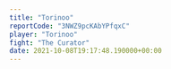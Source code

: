 ```yaml
---
title: "Torinoo"
reportCode: "3NWZ9pcKAbYPfqxC"
player: "Torinoo"
fight: "The Curator"
date: 2021-10-08T19:17:48.190000+00:00
---
```

